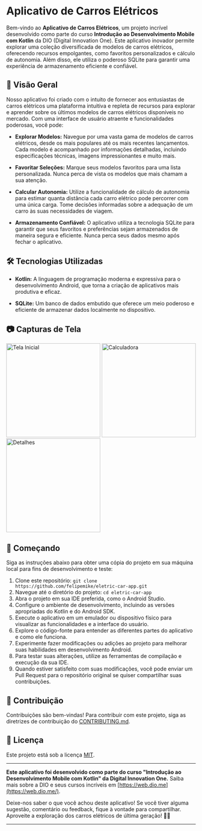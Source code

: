 # Aplicativo de Carros Elétricos

Bem-vindo ao **Aplicativo de Carros Elétricos**, um projeto incrível desenvolvido como parte do curso **Introdução ao Desenvolvimento Mobile com Kotlin** da DIO (Digital Innovation One). Este aplicativo inovador permite explorar uma coleção diversificada de modelos de carros elétricos, oferecendo recursos empolgantes, como favoritos personalizados e cálculo de autonomia. Além disso, ele utiliza o poderoso SQLite para garantir uma experiência de armazenamento eficiente e confiável.

## 🚗 Visão Geral

Nosso aplicativo foi criado com o intuito de fornecer aos entusiastas de carros elétricos uma plataforma intuitiva e repleta de recursos para explorar e aprender sobre os últimos modelos de carros elétricos disponíveis no mercado. Com uma interface de usuário atraente e funcionalidades poderosas, você pode:

- **Explorar Modelos:** Navegue por uma vasta gama de modelos de carros elétricos, desde os mais populares até os mais recentes lançamentos. Cada modelo é acompanhado por informações detalhadas, incluindo especificações técnicas, imagens impressionantes e muito mais.

- **Favoritar Seleções:** Marque seus modelos favoritos para uma lista personalizada. Nunca perca de vista os modelos que mais chamam a sua atenção.

- **Calcular Autonomia:** Utilize a funcionalidade de cálculo de autonomia para estimar quanta distância cada carro elétrico pode percorrer com uma única carga. Tome decisões informadas sobre a adequação de um carro às suas necessidades de viagem.

- **Armazenamento Confiável:** O aplicativo utiliza a tecnologia SQLite para garantir que seus favoritos e preferências sejam armazenados de maneira segura e eficiente. Nunca perca seus dados mesmo após fechar o aplicativo.

## 🛠️ Tecnologias Utilizadas

- **Kotlin:** A linguagem de programação moderna e expressiva para o desenvolvimento Android, que torna a criação de aplicativos mais produtiva e eficaz.

- **SQLite:** Um banco de dados embutido que oferece um meio poderoso e eficiente de armazenar dados localmente no dispositivo.

## 📷 Capturas de Tela

<img src="https://github.com/felipemike/eletric-car-app/assets/112130441/dbd4c474-d966-45b4-ae43-e530e8b9aa81.png" alt="Tela Inicial" width="250">
<img src="https://github.com/felipemike/eletric-car-app/assets/112130441/8f64fed4-a8c6-4a3e-84bc-e43ea80b9101.png" alt="Calculadora" width="250">
<img src="https://github.com/felipemike/eletric-car-app/assets/112130441/0415b8ae-0893-42d4-a325-cf96de75a6c6.png" alt="Detalhes" width="250">

## 🚀 Começando

Siga as instruções abaixo para obter uma cópia do projeto em sua máquina local para fins de desenvolvimento e teste:

1. Clone este repositório: `git clone https://github.com/felipemike/eletric-car-app.git`
2. Navegue até o diretório do projeto: `cd eletric-car-app`
3. Abra o projeto em sua IDE preferida, como o Android Studio.
4. Configure o ambiente de desenvolvimento, incluindo as versões apropriadas do Kotlin e do Android SDK.
5. Execute o aplicativo em um emulador ou dispositivo físico para visualizar as funcionalidades e a interface do usuário.
6. Explore o código-fonte para entender as diferentes partes do aplicativo e como ele funciona.
7. Experimente fazer modificações ou adições ao projeto para melhorar suas habilidades em desenvolvimento Android.
8. Para testar suas alterações, utilize as ferramentas de compilação e execução da sua IDE.
9. Quando estiver satisfeito com suas modificações, você pode enviar um Pull Request para o repositório original se quiser compartilhar suas contribuições.

## 🤝 Contribuição

Contribuições são bem-vindas! Para contribuir com este projeto, siga as diretrizes de contribuição do [CONTRIBUTING.md](CONTRIBUTING.md).

## 📝 Licença

Este projeto está sob a licença [MIT](LICENSE).

---

**Este aplicativo foi desenvolvido como parte do curso "Introdução ao Desenvolvimento Mobile com Kotlin" da Digital Innovation One.** Saiba mais sobre a DIO e seus cursos incríveis em [https://web.dio.me](https://web.dio.me/).

Deixe-nos saber o que você achou deste aplicativo! Se você tiver alguma sugestão, comentário ou feedback, fique à vontade para compartilhar. Aproveite a exploração dos carros elétricos de última geração! 🚗💨

---
